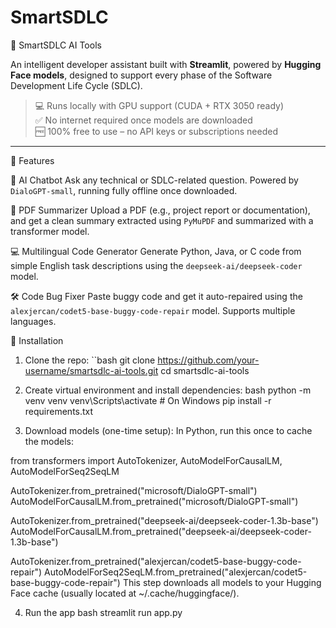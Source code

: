 # SmartSDLC
🧠 SmartSDLC AI Tools

An intelligent developer assistant built with **Streamlit**, powered by **Hugging Face models**, designed to support every phase of the Software Development Life Cycle (SDLC).

> 💻 Runs locally with GPU support (CUDA + RTX 3050 ready)  
> ✅ No internet required once models are downloaded  
> 🆓 100% free to use – no API keys or subscriptions needed

---

🔧 Features

💬 AI Chatbot
Ask any technical or SDLC-related question. Powered by `DialoGPT-small`, running fully offline once downloaded.

📄 PDF Summarizer
Upload a PDF (e.g., project report or documentation), and get a clean summary extracted using `PyMuPDF` and summarized with a transformer model.

💻 Multilingual Code Generator
Generate Python, Java, or C code from simple English task descriptions using the `deepseek-ai/deepseek-coder` model.

🛠️ Code Bug Fixer
Paste buggy code and get it auto-repaired using the `alexjercan/codet5-base-buggy-code-repair` model. Supports multiple languages.

🚀 Installation

1. Clone the repo:
``bash
git clone https://github.com/your-username/smartsdlc-ai-tools.git
cd smartsdlc-ai-tools

2. Create virtual environment and install dependencies:
bash
python -m venv venv
venv\Scripts\activate  # On Windows
pip install -r requirements.txt

3. Download models (one-time setup):
In Python, run this once to cache the models:

from transformers import AutoTokenizer, AutoModelForCausalLM, AutoModelForSeq2SeqLM

AutoTokenizer.from_pretrained("microsoft/DialoGPT-small")
AutoModelForCausalLM.from_pretrained("microsoft/DialoGPT-small")

AutoTokenizer.from_pretrained("deepseek-ai/deepseek-coder-1.3b-base")
AutoModelForCausalLM.from_pretrained("deepseek-ai/deepseek-coder-1.3b-base")

AutoTokenizer.from_pretrained("alexjercan/codet5-base-buggy-code-repair")
AutoModelForSeq2SeqLM.from_pretrained("alexjercan/codet5-base-buggy-code-repair")
This step downloads all models to your Hugging Face cache (usually located at ~/.cache/huggingface/).

4. Run the app
bash
streamlit run app.py
